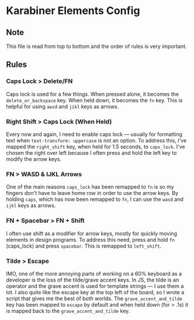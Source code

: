 # Karabiner Elements Config

## Note
This file is read from top to bottom and the order of rules is very important. 

## Rules


### Caps Lock > Delete/FN
Caps lock is used for a few things. When pressed alone, it becomes the `delete_or_backspace` key. When held down, it becomes the `fn` key. This is helpful for using `awsd` and `jikl` keys as arrows.

### Right Shift > Caps Lock (When Held)
Every now and again, I need to enable caps lock — usually for  formatting text when `text-transform: uppercase` is not an option. To address this, I've mapped the `right_shift` key, when held for 1.5 seconds, to `caps_lock`. I've chosen the right over left because I often press and hold the left key to modify the arrow keys.


### FN > WASD & IJKL Arrows
One of the main reasons `caps_lock` has been remapped to `fn` is so my fingers don't have to leave home row in order to use the arrow keys. By holding `caps`, which has now been remapped to `fn`, I can use the `wasd` and `ijkl` keys as arrows.

### FN + Spacebar > FN + Shift
I often use shift as a modifier for arrow keys, mostly for quickly moving elements in design programs. To address this need, press and hold `fn` (caps_lock) and press `spacebar`. This is remapped to `left_shift`. 

### Tilde > Escape
IMO, one of the more annoying parts of working on a 60% keyboard as a developer is the loss of the tilde/grave accent keys. In JS, the tilde is an operator and the grave accent is used for template strings — I use them a lot. I also quite like the escape key at the top left of the board, so I wrote a script that gives me the best of both worlds. The `grave_accent_and_tilde` key has been mapped to `escape` by default and when held down (for > .1s) it is mapped back to the `grave_accent_and_tilde` key.  